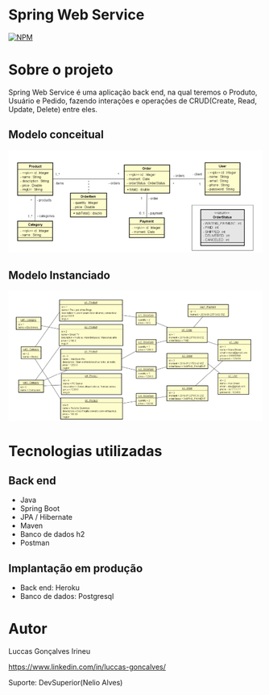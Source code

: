 # Spring Web Service
[![NPM](https://img.shields.io/npm/l/react)](https://github.com/luccasirineu/SpringWebService/blob/main/LICENSE) 

# Sobre o projeto


Spring Web Service é uma aplicação back end, na qual teremos o Produto, Usuário e Pedido, fazendo interações e operações de CRUD(Create, Read, Update, Delete) entre eles. 




## Modelo conceitual
![Modelo Conceitual](https://github.com/luccasirineu/SpringWebService/blob/main/Assets/modeloConceitual.png)

## Modelo Instanciado
![Modelo Instanciado](https://github.com/luccasirineu/SpringWebService/blob/main/Assets/modeloInstanciado.png)

# Tecnologias utilizadas
## Back end
- Java
- Spring Boot
- JPA / Hibernate
- Maven
- Banco de dados h2
- Postman

## Implantação em produção
- Back end: Heroku
- Banco de dados: Postgresql



# Autor

Luccas Gonçalves Irineu

https://www.linkedin.com/in/luccas-goncalves/

Suporte: DevSuperior(Nelio Alves)
